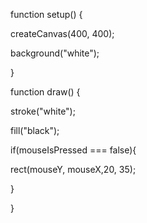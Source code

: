 
function setup() {

createCanvas(400, 400);

background("white");

}

function draw() {

stroke("white");

fill("black");

if(mouseIsPressed === false){

rect(mouseY, mouseX,20, 35);

}

}
